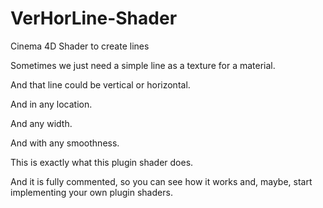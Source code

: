 # VerHorLine-Shader
Cinema 4D Shader to create lines

Sometimes we just need a simple line as a texture for a material.

And that line could be vertical or horizontal.

And in any location.

And any width.

And with any smoothness.

This is exactly what this plugin shader does.

And it is fully commented, so you can see how it works and, maybe, start implementing your own plugin shaders.
